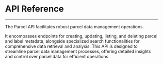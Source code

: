 # API Reference
---

The Parcel API facilitates robust parcel data management operations. 

It encompasses endpoints for creating, updating, listing, and deleting parcel and label metadata, alongside specialized search functionalities for comprehensive data retrieval and analysis. This API is designed to streamline parcel data management processes, offering detailed insights and control over parcel data for efficient operations.
